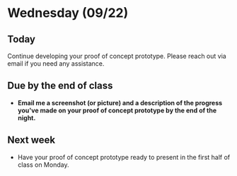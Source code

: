 # Wednesday (09/22)

## Today
Continue developing your proof of concept prototype. Please reach out via email if you need any assistance.


## Due by the end of class
- __Email me a screenshot (or picture) and a description of the progress you've made on your proof of concept prototype by the end of the night.__

## Next week
- Have your proof of concept prototype ready to present in the first half of class on Monday.
